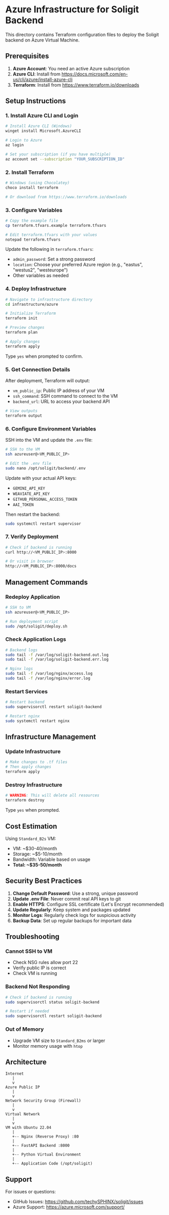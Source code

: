 # Azure Infrastructure for Soligit Backend

This directory contains Terraform configuration files to deploy the Soligit backend on Azure Virtual Machine.

## Prerequisites

1. **Azure Account**: You need an active Azure subscription
2. **Azure CLI**: Install from https://docs.microsoft.com/en-us/cli/azure/install-azure-cli
3. **Terraform**: Install from https://www.terraform.io/downloads

## Setup Instructions

### 1. Install Azure CLI and Login

```bash
# Install Azure CLI (Windows)
winget install Microsoft.AzureCLI

# Login to Azure
az login

# Set your subscription (if you have multiple)
az account set --subscription "YOUR_SUBSCRIPTION_ID"
```

### 2. Install Terraform

```bash
# Windows (using Chocolatey)
choco install terraform

# Or download from https://www.terraform.io/downloads
```

### 3. Configure Variables

```bash
# Copy the example file
cp terraform.tfvars.example terraform.tfvars

# Edit terraform.tfvars with your values
notepad terraform.tfvars
```

Update the following in `terraform.tfvars`:
- `admin_password`: Set a strong password
- `location`: Choose your preferred Azure region (e.g., "eastus", "westus2", "westeurope")
- Other variables as needed

### 4. Deploy Infrastructure

```bash
# Navigate to infrastructure directory
cd infrastructure/azure

# Initialize Terraform
terraform init

# Preview changes
terraform plan

# Apply changes
terraform apply
```

Type `yes` when prompted to confirm.

### 5. Get Connection Details

After deployment, Terraform will output:
- `vm_public_ip`: Public IP address of your VM
- `ssh_command`: SSH command to connect to the VM
- `backend_url`: URL to access your backend API

```bash
# View outputs
terraform output
```

### 6. Configure Environment Variables

SSH into the VM and update the `.env` file:

```bash
# SSH to the VM
ssh azureuser@<VM_PUBLIC_IP>

# Edit the .env file
sudo nano /opt/soligit/backend/.env
```

Update with your actual API keys:
- `GEMINI_API_KEY`
- `WEAVIATE_API_KEY`
- `GITHUB_PERSONAL_ACCESS_TOKEN`
- `AAI_TOKEN`

Then restart the backend:

```bash
sudo systemctl restart supervisor
```

### 7. Verify Deployment

```bash
# Check if backend is running
curl http://<VM_PUBLIC_IP>:8000

# Or visit in browser
http://<VM_PUBLIC_IP>:8000/docs
```

## Management Commands

### Redeploy Application

```bash
# SSH to VM
ssh azureuser@<VM_PUBLIC_IP>

# Run deployment script
sudo /opt/soligit/deploy.sh
```

### Check Application Logs

```bash
# Backend logs
sudo tail -f /var/log/soligit-backend.out.log
sudo tail -f /var/log/soligit-backend.err.log

# Nginx logs
sudo tail -f /var/log/nginx/access.log
sudo tail -f /var/log/nginx/error.log
```

### Restart Services

```bash
# Restart backend
sudo supervisorctl restart soligit-backend

# Restart nginx
sudo systemctl restart nginx
```

## Infrastructure Management

### Update Infrastructure

```bash
# Make changes to .tf files
# Then apply changes
terraform apply
```

### Destroy Infrastructure

```bash
# WARNING: This will delete all resources
terraform destroy
```

Type `yes` when prompted.

## Cost Estimation

Using `Standard_B2s` VM:
- VM: ~$30-40/month
- Storage: ~$5-10/month
- Bandwidth: Variable based on usage
- **Total: ~$35-50/month**

## Security Best Practices

1. **Change Default Password**: Use a strong, unique password
2. **Update .env File**: Never commit real API keys to git
3. **Enable HTTPS**: Configure SSL certificate (Let's Encrypt recommended)
4. **Update Regularly**: Keep system and packages updated
5. **Monitor Logs**: Regularly check logs for suspicious activity
6. **Backup Data**: Set up regular backups for important data

## Troubleshooting

### Cannot SSH to VM
- Check NSG rules allow port 22
- Verify public IP is correct
- Check VM is running

### Backend Not Responding
```bash
# Check if backend is running
sudo supervisorctl status soligit-backend

# Restart if needed
sudo supervisorctl restart soligit-backend
```

### Out of Memory
- Upgrade VM size to `Standard_B2ms` or larger
- Monitor memory usage with `htop`

## Architecture

```
Internet
   |
   v
Azure Public IP
   |
   v
Network Security Group (Firewall)
   |
   v
Virtual Network
   |
   v
VM with Ubuntu 22.04
   |
   +-- Nginx (Reverse Proxy) :80
   |
   +-- FastAPI Backend :8000
   |
   +-- Python Virtual Environment
   |
   +-- Application Code (/opt/soligit)
```

## Support

For issues or questions:
- GitHub Issues: https://github.com/techySPHINX/soligit/issues
- Azure Support: https://azure.microsoft.com/support/
